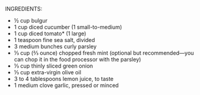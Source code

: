INGREDIENTS:
- ½ cup bulgur
- 1 cup diced cucumber (1 small-to-medium)
- 1 cup diced tomato* (1 large)
- 1 teaspoon fine sea salt, divided
- 3 medium bunches curly parsley
- ⅓ cup (⅔ ounce) chopped fresh mint (optional but recommended—you can chop it in the food processor with the parsley)
- ⅓ cup thinly sliced green onion
- ⅓ cup extra-virgin olive oil
- 3 to 4 tablespoons lemon juice, to taste
- 1 medium clove garlic, pressed or minced
